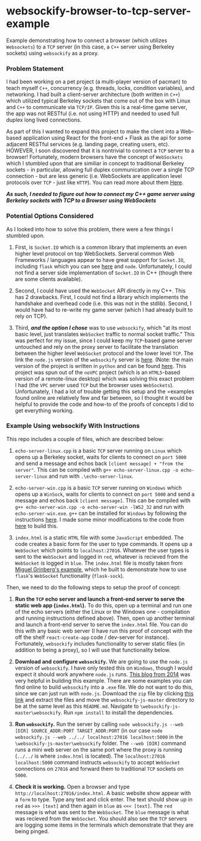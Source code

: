# websockify-browser-to-tcp-server-example
Example demonstrating how to connect a browser (which utilizes `Websockets`) to a `TCP` server (in this case, a `C++` server using Berkeley sockets) using `websockify` as a proxy.

### Problem Statement
I had been working on a pet project (a multi-player version of pacman) to teach myself `C++`, concurrency (e.g. threads, locks, condition variables), and networking. I had built a client-server architecture (both written in `C++`) which utilized typical Berkeley sockets that come out of the box with Linux and `C++` to communicate via `TCP/IP`. Given this is a real-time game server, the app was not RESTful (i.e. not using HTTP) and needed to used full duplex long lived connections.

As part of this I wanted to expand this project to make the client into a Web-based application using React for the front-end + Flask as the api for some adjacent RESTful services (e.g. landing page, creating users, etc). HOWEVER, I soon discovered that it is nontrivial to connect a `TCP` server to a browser! Fortunately, modern browsers have the concept of `WebSockets` which I stumbled upon that are similiar in concept to traditional Berkeley sockets - in particular, allowing full duplex communication over a single TCP connection - but are less generic (i.e. WebSockets are application level protocols over `TCP` - just like `HTTP`). You can read more about them [Here](https://en.wikipedia.org/wiki/WebSocket).

***As such, I needed to figure out how to connect my C++ game server using Berkeley sockets with TCP to a Browser using WebSockets***

### Potential Options Considered

As I looked into how to solve this problem, there were a few things I stumbled upon. 

1. First, is `Socket.IO` which is a common library that implements an even higher level protocol on top WebSockets. Serveral common Web Frameworks / languages appear to have     great support for `Socket.IO`, including `flask` which you can see [here](https://flask-socketio.readthedocs.io/en/latest/) and `node`. Unfortunately, I could not find a          server side implementation of `Socket.IO` in C++ (though there are some clients available).
 
2. Second, I could have used the `WebSocket` API directly in my C++. This has 2 drawbacks. First, I could not find a  library which implements the handshake and overhead        code (i.e. this was not in the stdlib). Second, I would have had to re-write my game server (which I had already built to rely on TCP). 

3. Third, ***and the option I chose*** was to use `websockify`, which "at its most basic level, just translates `WebSocket` traffic to normal socket traffic." This was perfect for my issue, since I could keep my `TCP`-based game server untouched and rely on the proxy server to facilitate the translation between the higher level `WebSocket` protocol and the lower level `TCP`. The link the `node.js` version of the `websockify` server is [here](https://github.com/novnc/websockify-js). (Note: the main version of the project is written in `python` and can be found [here](https://github.com/novnc/websockify). This project was spun out of the `noVPC` project (which is an `HTML5`-based version of a remote-linux desktop) which was solving this exact problem I had (the `VPC` server used `TCP` but the browser uses `WebSockets`). Unfortunately, I had a lot of trouble getting this setup and the =examples found online are relatively few and far between, so I thought it would be helpful to provide the code and how-to of the proofs of concepts I did to get everything working.
 
### Example Using websockify With Instructions

This repo includes a couple of files, which are described below:

1. `echo-server-linux.cpp` is a basic `TCP` server running on `Linux` which opens up a Berkeley socket, waits for clients to connect on `port 5000` and send a message and echos back `[client message] + "from the server"`. This can be compiled with `g++ echo-server-linux.cpp -o echo-server-linux` and run with `.\echo-server-linux`.

2. `echo-server-win.cpp` is a basic `TCP` server running on `Windows` which opens up a `WinSock`, waits for clients to connect on `port 5000` and send a message and echos back `[client message]`. This can be compiled with `g++ echo-server-win.cpp -o echo-server-win -lWS2_32` and run with `echo-server-win.exe`. `g++` can be installed for `Windows` by following the instructions [here](https://www3.cs.stonybrook.edu/~alee/g++/g++.html). I made some minor modifications to the code from [here](`https://docs.microsoft.com/en-us/windows/win32/winsock/complete-server-code?redirectedfrom=MSDN`) to build this.

3. `index.html` is a static `HTML` file with some `JavaScript` embedded. The code creates a basic form for the user to type commands. It opens up a `WebSocket` which points to `localhost:27016`. Whatever the user types is sent to the `WebSocket` and logged in `red`, whatever is recieved from the `WebSocket` is logged in `blue`. The `index.html` file is mostly taken from [Miguel Grinberg's example](https://github.com/miguelgrinberg/flask-sock/tree/main/example/templates), which he built to demonstrate how to use `flask`'s `WebSocket` functionality (`flask-sock`).

Then, we need to do the following steps to setup the proof of concept:

1. **Run the `TCP` echo server and launch a front-end server to serve the static web app (`index.html`).** To do this, open up a terminal and run one of the echo servers (either the Linux or the Windows one - compilation and running instructions defined above). Then, open up another terminal and launch a front-end server to serve the `index.html` file. You can do this with any basic web server (I have run this proof of concept with the off the shelf `react-create-app` code / dev-server for instance). Fortunately, `websockify` includes functionality to server static files (in addition to being a proxy), so I will use that functionality below.

2. **Download and configure `websockify`.** We are going to use the `node.js` version of `websockify`. I have only tested this on `Windows`, though I would expect it should work anywhere `node.js` runs. [This blog from 2014](https://barkingbogart.wordpress.com/2014/10/08/use-websockify-in-windows/) was very helpful in building this example. There are some examples you can find online to build `websockify` into a `.exe` file. We do not want to do this, since we can just run with `node.js`. Download the `zip` file by clicking [this link](https://github.com/novnc/websockify-js/archive/refs/heads/master.zip) and extract the files and move the `websockify-js-master` directory to be at the same level as this `README.md`. Navigate to `\websockify-js-master\websockify`. Run `npm install` to install the dependencies. 
 
3. **Run `websockify`.** Run the server by calling `node websockify.js --web [DIR] SOURCE_ADDR:PORT TARGET_ADDR:PORT` (in our case `node websockify.js --web ../../ localhost:27016 localhost:5000` in the `\websockify-js-master\websockify` folder. The `--web [DIR]` command runs a mini web server on the same port where the proxy is running (`../../` is where `index.html` is located). The `localhost:27016 localhost:5000` command instructs `websockify` to accept `WebSocket` connections on `27016` and forward them to traditional `TCP` sockets on `5000`.

4. **Check it is working.** 
      Open a browser and type `http://localhost:27016/index.html`. 
      A basic website show appear with a `form` to type. 
      Type any text and click enter. 
      The text should show up in `red` as `>>> [text]` and then again in `blue` as `<<< [text]`. The `red` message is what was sent to the `WebSocket`. The `blue` message is what was recieved from the `WebSocket`. 
      You should also see the `TCP` servers are logging some items in the terminals which demonstrate that they are being pinged.
